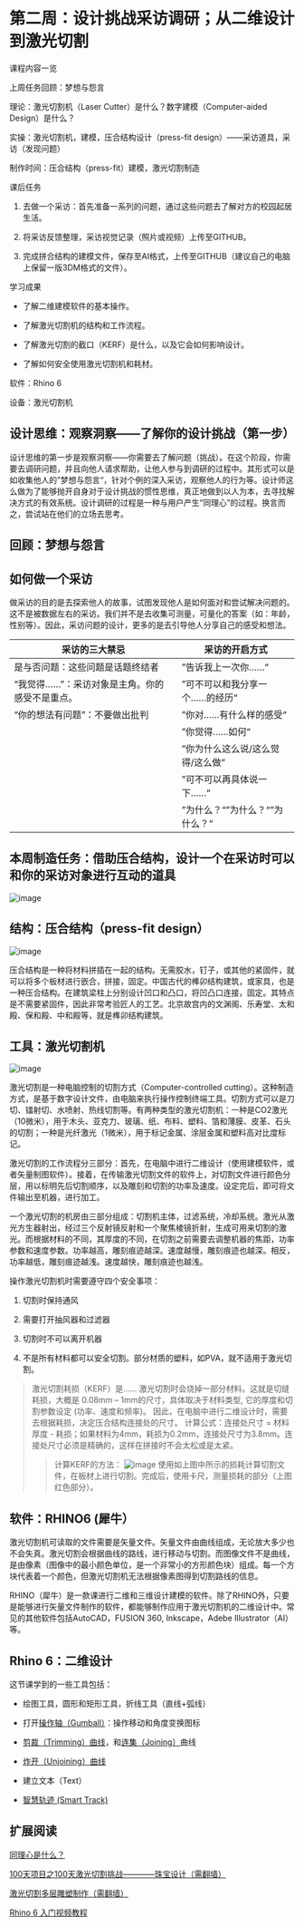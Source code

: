# 第二周：设计挑战采访调研；从二维设计到激光切割

课程内容一览

上周任务回顾：梦想与怨言

理论：激光切割机（Laser Cutter）是什么？数字建模（Computer-aided Design）是什么？

实操：激光切割机，建模，压合结构设计（press-fit design）——采访道具，采访（发现问题）

制作时间：压合结构（press-fit）建模，激光切割制造

课后任务

1. 去做一个采访：首先准备一系列的问题，通过这些问题去了解对方的校园起居生活。

2. 将采访反馈整理，采访视觉记录（照片或视频）上传至GITHUB。

3. 完成拼合结构的建模文件，保存至AI格式，上传至GITHUB（建议自己的电脑上保留一版3DM格式的文件）。

学习成果

* 了解二维建模软件的基本操作。

* 了解激光切割机的结构和工作流程。

* 了解激光切割的截口（KERF）是什么，以及它会如何影响设计。

* 了解如何安全使用激光切割机和耗材。

软件：Rhino 6

设备：激光切割机

## 设计思维：观察洞察——了解你的设计挑战（第一步）

设计思维的第一步是观察洞察——你需要去了解问题（挑战）。在这个阶段，你需要去调研问题，并且向他人请求帮助，让他人参与到调研的过程中。其形式可以是如收集他人的”梦想与怨言“，针对个例的深入采访，观察他人的行为等。设计师这么做为了能够抛开自身对于设计挑战的惯性思维，真正地做到以人为本，去寻找解决方式的有效系统。设计调研的过程是一种与用户产生“同理心”的过程。换言而之，尝试站在他们的立场去思考。

## 回顾：梦想与怨言

## 如何做一个采访

做采访的目的是去探索他人的故事，试图发现他人是如何面对和尝试解决问题的。这不是被数据左右的采访。我们并不是去收集可测量，可量化的答案（如：年龄，性别等）。因此，采访问题的设计，更多的是去引导他人分享自己的感受和想法。

|  采访的三大禁忌  | 采访的开启方式 |
|  ----  | ----  |
| 是与否问题：这些问题是话题终结者 | ”告诉我上一次你……“ |
| “我觉得……”：采访对象是主角。你的感受不是重点。 | ”可不可以和我分享一个……的经历“ |
| “你的想法有问题”：不要做出批判 | ”你对……有什么样的感受“ |
| | ”你觉得……如何“ |
| | ”你为什么这么说/这么觉得/这么做“ |
| | ”可不可以再具体说一下……“ |
| | ”为什么？“”为什么？“”为什么？“ |

## 本周制造任务：借助压合结构，设计一个在采访时可以和你的采访对象进行互动的道具

![image](https://user-images.githubusercontent.com/47165282/111018707-5ae33d00-83f5-11eb-93d7-8bcf8be78234.png)

## 结构：压合结构（press-fit design）

![image](https://user-images.githubusercontent.com/47165282/111018543-63874380-83f4-11eb-9808-09ec531fee80.png)

压合结构是一种将材料拼插在一起的结构。无需胶水，钉子，或其他的紧固件，就可以将多个板材进行嵌合，拼接，固定。中国古代的榫卯结构建筑，或家具，也是一种压合结构。在建筑梁柱上分别设计凹口和凸口，将凹凸口连接，固定。其特点是不需要紧固件，因此非常考验匠人的工艺。北京故宫内的文渊阁、乐寿堂、太和殿、保和殿、中和殿等，就是榫卯结构建筑。

## 工具：激光切割机

![image](https://user-images.githubusercontent.com/47165282/111018711-6898c280-83f5-11eb-9ec2-cc896db2b73a.png)

激光切割是一种电脑控制的切割方式（Computer-controlled cutting）。这种制造方式，是基于数字设计文件，由电脑来执行操作控制终端工具。切割方式可以是刀切、镭射切、水喷射、热线切割等。有两种类型的激光切割机：一种是CO2激光（10微米），用于木头、亚克力、玻璃、纸、布料、塑料、箔和薄膜、皮革、石头的切割；一种是光纤激光（1微米），用于标记金属、涂层金属和塑料高对比度标记。

激光切割的工作流程分三部分：首先，在电脑中进行二维设计（使用建模软件，或者矢量制图软件）。接着，在传输激光切割文件的软件上，对切割文件进行颜色分层，用以标明先后切割顺序，以及雕刻和切割的功率及速度。设定完后，即可将文件输出至机器，进行加工。

一个激光切割的机房由三部分组成：切割机主体，过滤系统，冷却系统。激光从激光方生器射出，经过三个反射镜反射和一个聚焦棱镜折射，生成可用来切割的激光。而根据材料的不同，其厚度的不同，在切割之前需要去调整机器的焦距，功率参数和速度参数。功率越高，雕刻痕迹越深。速度越慢，雕刻痕迹也越深。相反，功率越低，雕刻痕迹越浅。速度越快，雕刻痕迹也越浅。

操作激光切割机时需要遵守四个安全事项：

1. 切割时保持通风

2. 需要打开抽风器和过滤器

3. 切割时不可以离开机器

4. 不是所有材料都可以安全切割。部分材质的塑料，如PVA，就不适用于激光切割。

> 激光切割耗损（KERF）是……
> 激光切割时会烧掉一部分材料。这就是切缝耗损，大概是 0.08mm – 1mm的尺寸，具体取决于材料类型, 它的厚度和切割参数设定 (功率、速度和频率)。
> 因此，在电脑中进行二维设计时，需要去根据耗损，决定压合结构连接处的尺寸。
> 计算公式：连接处尺寸 = 材料厚度 - 耗损；如果材料为4mm，耗损为0.2mm，连接处尺寸为3.8mm。连接处尺寸必须是精确的，这样在拼接时不会太松或是太紧。
> > 计算KERF的方法：
> > ![image](https://user-images.githubusercontent.com/47165282/111019045-a860a980-83f7-11eb-8c4b-4607afe94715.png)
> > 使用如上图中所示的损耗计算切割文件，在板材上进行切割。完成后，使用卡尺，测量损耗的部分（上图红色部分）。

## 软件：RHINO6 (犀牛）

激光切割机可读取的文件需要是矢量文件。矢量文件由曲线组成，无论放大多少也不会失真。激光切割会根据曲线的路线，进行移动与切割。而图像文件不是曲线，是由像素（图像中的最小颜色单位，是一个非常小的方形颜色块）组成。每一个方块代表着一个颜色，但激光切割机无法根据像素图得到切割路线的信息。

RHINO（犀牛）是一款课进行二维和三维设计建模的软件。除了RHINO外，只要是能够进行矢量文件制作的软件，都能够制作应用于激光切割机的二维设计中。常见的其他软件包括AutoCAD，FUSION 360, Inkscape，Adebe Illustrator（AI）等。

## Rhino 6：二维设计

这节课学到的一些工具包括：

* 绘图工具，圆形和矩形工具，折线工具（直线+弧线）

* 打开[操作轴（Gumball）](http://docs.mcneel.com/rhino/mac/help/zh-cn/commands/gumball.htm)：操作移动和角度变换图标 

* [剪裁（Trimming）曲线](http://docs.mcneel.com/rhino/5/help/en-us/commands/trim.htm)，和[连集（Joining）](http://docs.mcneel.com/rhino/5/help/en-us/commands/join.htm)曲线

* [炸开（Unjoining）曲线](http://docs.mcneel.com/rhino/5/help/en-us/commands/explode.htm)

* 建立文本（Text）

* [智慧轨迹 (Smart Track)](https://docs.mcneel.com/rhino/6/help/zh-cn/options/modeling_aids_smarttrack.htm)

## 扩展阅读

[同理心是什么？](https://www.bilibili.com/video/BV1Nx41177Vd?from=search&seid=7627373526304799123)

[100天项目之100天激光切割挑战————珠宝设计（需翻墙）](https://www.youtube.com/watch?v=a4O44n4qRKA)

[激光切割多层雕塑制作（需翻墙）](https://www.youtube.com/watch?v=JEV4r1jqwhU)

[Rhino 6 入门视频教程](https://www.bilibili.com/video/BV1Bt4y1k76r/?spm_id_from=333.788.recommend_more_video.0)

